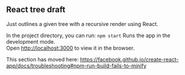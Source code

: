 

## React tree draft
Just outlines a given tree with a recursive render using React.
[](https://user-images.githubusercontent.com/22394483/92812387-37dcbf80-f3b7-11ea-9c90-0c2e08eb2cee.png)


In the project directory, you can run:
`npm start`
Runs the app in the development mode.<br />
Open [http://localhost:3000](http://localhost:3000) to view it in the browser.


This section has moved here: https://facebook.github.io/create-react-app/docs/troubleshooting#npm-run-build-fails-to-minify
